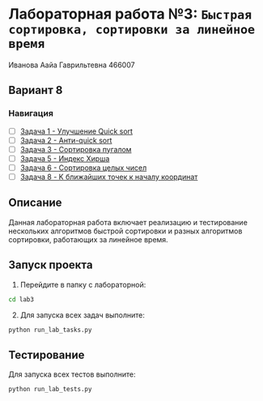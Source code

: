 # Лабораторная работа №3: `Быстрая сортировка, сортировки за линейное время`

Иванова Аайа Гаврильтевна 466007

## Вариант 8

### Навигация

- [ ] [Задача 1 - Улучшение Quick sort](task1/README.md)
- [ ] [Задача 2 - Анти-quick sort](task2/README.md)
- [ ] [Задача 3 - Сортировка пугалом](task3/README.md)
- [ ] [Задача 5 - Индекс Хирша](task5/README.md)
- [ ] [Задача 6 - Сортировка целых чисел](task6/README.md)
- [ ] [Задача 8 - K ближайших точек к началу координат](task8/README.md)

## Описание
Данная лабораторная работа включает реализацию и тестирование нескольких алгоритмов быстрой сортировки и разных алгоритмов сортировки, работающих за линейное время.

## Запуск проекта

1. Перейдите в папку с лабораторной:
```bash
cd lab3
```

2. Для запуска всех задач выполните:
```bash
python run_lab_tasks.py
```

## Тестирование

Для запуска всех тестов выполните:
```bash
python run_lab_tests.py
```
